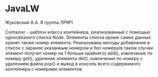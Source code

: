 # JavaLW
Жуковский А.А. 8 группа ЛР№1

Container<T> - шаблон класса контейнера, реализованный с помощью односвязного списка Node. Элементы списка кроме самих данных хранят также номер элемента. Реализованы методы добавления в список с заранее указанным номером и без номера(в таком случаи элемент получит номер на 1 больше крайнего) add(), извлечение по номеру get(), удаление элемента del(), извлечение по номеру с удалением файла pop() и вывод в консоль всего содержимого контейнера с номерами элементов.

